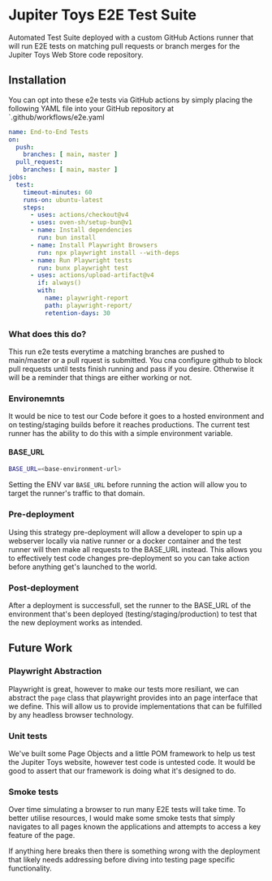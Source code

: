 # Jupiter Toys E2E Test Suite
Automated Test Suite deployed with a custom GitHub Actions runner that will run E2E tests on matching pull requests or branch merges for the Jupiter Toys Web Store code repository.

## Installation
You can opt into these e2e tests via GitHub actions by simply placing the following YAML file into your GitHub repository at `.github/workflows/e2e.yaml

```yaml
name: End-to-End Tests
on:
  push:
    branches: [ main, master ]
  pull_request:
    branches: [ main, master ]
jobs:
  test:
    timeout-minutes: 60
    runs-on: ubuntu-latest
    steps:
      - uses: actions/checkout@v4
      - uses: oven-sh/setup-bun@v1
      - name: Install dependencies
        run: bun install
      - name: Install Playwright Browsers
        run: npx playwright install --with-deps
      - name: Run Playwright tests
        run: bunx playwright test
      - uses: actions/upload-artifact@v4
        if: always()
        with:
          name: playwright-report
          path: playwright-report/
          retention-days: 30
```

### What does this do?
This run e2e tests everytime a matching branches are pushed to main/master or a pull rquest is submitted.
You cna configure github to block pull requests until tests finish running and pass if you desire. Otherwise it will be a reminder that things are either working or not.

### Environemnts
It would be nice to test our Code before it goes to a hosted environment and on testing/staging builds before it reaches productions. The current test runner has the ability to do this with a simple environment variable.

#### BASE_URL
```bash
BASE_URL=<base-environment-url>
```
Setting the ENV var `BASE_URL` before running the action will allow you to target the runner's traffic to that domain.


### Pre-deployment
Using this strategy pre-deployment will allow a developer to spin up a webserver locally via native runner or a docker container and the test runner will then make all requests to the BASE_URL instead. This allows you to effectively test code changes pre-deployment so you can take action before anything get's launched to the world.

### Post-deployment
After a deployment is successfull, set the runner to the BASE_URL of the environment that's been deployed (testing/staging/production) to test that the new deployment works as intended.

## Future Work
### Playwright Abstraction
Playwright is great, however to make our tests more resiliant, we can abstract the `page` class that playwright provides into an page interface that we define. This will allow us to provide implementations that can be fulfilled by any headless browser technology.

### Unit tests
We've built some Page Objects and a little POM framework to help us test the Jupiter Toys website, however test code is untested code. It would be good to assert that our framework is doing what it's designed to do.

### Smoke tests
Over time simulating a browser to run many E2E tests will take time.
To better utilise resources, I would make some smoke tests that simply navigates to all pages known the applications and attempts to access a key feature of the page.

If anything here breaks then there is something wrong with the deployment that likely needs addressing before diving into testing page specific functionality.